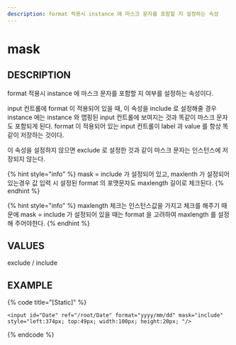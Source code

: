 ```yaml
---
description: format 적용시 instance 에 마스크 문자를 포함할 지 설정하는 속성
---
```


# mask

## DESCRIPTION

format 적용시 instance 에 마스크 문자를 포함할 지 여부를 설정하는 속성이다.

input 컨트롤에 format 이 적용되어 있을 때, 이 속성을 include 로 설정해줄 경우 instance 에는 instance 와 맵핑된 input 컨트롤에 보여지는 것과 똑같이 마스크 문자도 포함되게 된다. format 이 적용되어 있는 input 컨트롤이 label 과 value 를 항상 똑같이 저장하는 것이다.

이 속성을 설정하지 않으면 exclude 로 설정한 것과 같이 마스크 문자는 인스턴스에 저장되지 않는다.

{% hint style="info" %}
mask = include 가 설정되어 있고, maxlenth 가 설정되어 있는경우 값 입력 시 설정된 format 의 포맷문자도 maxlength 길이로 체크된다.
{% endhint %}

{% hint style="info" %}
maxlength 체크는 인스턴스값을 가지고 체크를 해주기 때문에 mask = include 가 설정되어 있을 때는 format 을 고려하여 maxlength 를 설정해 주어야한다.
{% endhint %}

## VALUES

exclude / include

## EXAMPLE

{% code title="\[Static\]" %}
```markup
<input id="Date" ref="/root/Date" format="yyyy/mm/dd" mask="include" style="left:374px; top:49px; width:100px; height:20px; "/>
```
{% endcode %}

